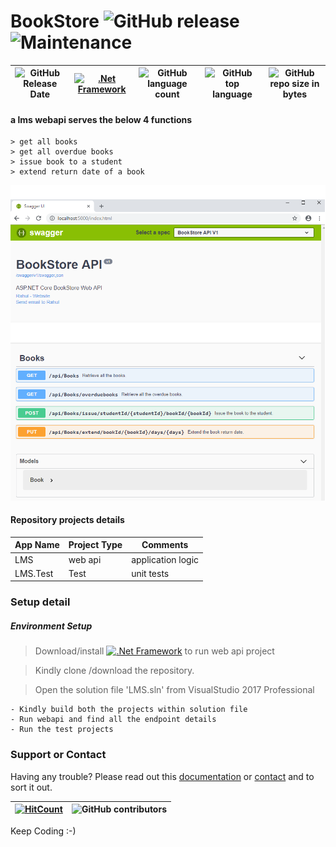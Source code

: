 # BookStore  ![GitHub release](https://img.shields.io/github/release/singhrahulnet/lms.svg?style=for-the-badge) ![Maintenance](https://img.shields.io/maintenance/yes/2018.svg?style=for-the-badge)

![GitHub Release Date](https://img.shields.io/github/release-date/singhrahulnet/lms.svg?style=plastic) |[![.Net Framework](https://img.shields.io/badge/DotNet-Framework_2.1-blue.svg?style=plastic)](https://www.microsoft.com/net/download/dotnet-core/2.1) | ![GitHub language count](https://img.shields.io/github/languages/count/singhrahulnet/lms.svg?style=plastic)| ![GitHub top language](https://img.shields.io/github/languages/top/singhrahulnet/lms.svg) |![GitHub repo size in bytes](https://img.shields.io/github/repo-size/singhrahulnet/lms.svg) 
| ---        | ---      | ---       | --- | --- |


#### a lms webapi serves the below 4 functions

    > get all books
    > get all overdue books
    > issue book to a student
    > extend return date of a book

<img width="1469" alt="lms webapi" src="https://github.com/singhrahulnet/lms.api/blob/master/swagger.png">

#### Repository projects details

| App Name| Project Type | Comments|
| --- | --- | --- |
| LMS| web api| application logic | 
| LMS.Test | Test  |unit tests|

### Setup detail

##### Environment Setup

> Download/install [![.Net Framework](https://img.shields.io/badge/DotNet-Framework_2.1-blue.svg?style=plastic)](https://www.microsoft.com/net/download/dotnet-core/2.1) to run web api project   
 

>   Kindly clone /download the repository.

>   Open the solution file 'LMS.sln' from VisualStudio 2017 Professional

    - Kindly build both the projects within solution file 
    - Run webapi and find all the endpoint details
    - Run the test projects
### Support or Contact

Having any trouble? Please read out this [documentation](https://github.com/singhrahulnet/lms/blob/master/README.md) or [contact](mailto:singh.rahul.net@gmail.com) and to sort it out.

 [![HitCount](http://hits.dwyl.io/singhrahulnet/lms/projects/1.svg)](http://hits.dwyl.io/singhrahulnet/lms/projects/1) | ![GitHub contributors](https://img.shields.io/github/contributors/singhrahulnet/lms.svg?style=plastic)|
 | --- | --- |
 
Keep Coding :-) 
